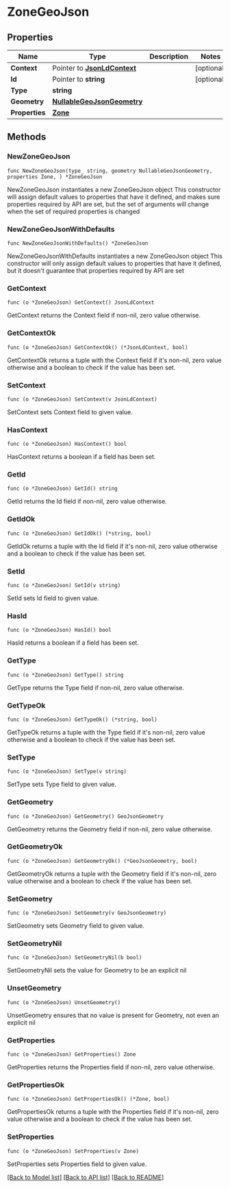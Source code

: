 # ZoneGeoJson

## Properties

Name | Type | Description | Notes
------------ | ------------- | ------------- | -------------
**Context** | Pointer to [**JsonLdContext**](JsonLdContext.md) |  | [optional] 
**Id** | Pointer to **string** |  | [optional] 
**Type** | **string** |  | 
**Geometry** | [**NullableGeoJsonGeometry**](GeoJsonGeometry.md) |  | 
**Properties** | [**Zone**](Zone.md) |  | 

## Methods

### NewZoneGeoJson

`func NewZoneGeoJson(type_ string, geometry NullableGeoJsonGeometry, properties Zone, ) *ZoneGeoJson`

NewZoneGeoJson instantiates a new ZoneGeoJson object
This constructor will assign default values to properties that have it defined,
and makes sure properties required by API are set, but the set of arguments
will change when the set of required properties is changed

### NewZoneGeoJsonWithDefaults

`func NewZoneGeoJsonWithDefaults() *ZoneGeoJson`

NewZoneGeoJsonWithDefaults instantiates a new ZoneGeoJson object
This constructor will only assign default values to properties that have it defined,
but it doesn't guarantee that properties required by API are set

### GetContext

`func (o *ZoneGeoJson) GetContext() JsonLdContext`

GetContext returns the Context field if non-nil, zero value otherwise.

### GetContextOk

`func (o *ZoneGeoJson) GetContextOk() (*JsonLdContext, bool)`

GetContextOk returns a tuple with the Context field if it's non-nil, zero value otherwise
and a boolean to check if the value has been set.

### SetContext

`func (o *ZoneGeoJson) SetContext(v JsonLdContext)`

SetContext sets Context field to given value.

### HasContext

`func (o *ZoneGeoJson) HasContext() bool`

HasContext returns a boolean if a field has been set.

### GetId

`func (o *ZoneGeoJson) GetId() string`

GetId returns the Id field if non-nil, zero value otherwise.

### GetIdOk

`func (o *ZoneGeoJson) GetIdOk() (*string, bool)`

GetIdOk returns a tuple with the Id field if it's non-nil, zero value otherwise
and a boolean to check if the value has been set.

### SetId

`func (o *ZoneGeoJson) SetId(v string)`

SetId sets Id field to given value.

### HasId

`func (o *ZoneGeoJson) HasId() bool`

HasId returns a boolean if a field has been set.

### GetType

`func (o *ZoneGeoJson) GetType() string`

GetType returns the Type field if non-nil, zero value otherwise.

### GetTypeOk

`func (o *ZoneGeoJson) GetTypeOk() (*string, bool)`

GetTypeOk returns a tuple with the Type field if it's non-nil, zero value otherwise
and a boolean to check if the value has been set.

### SetType

`func (o *ZoneGeoJson) SetType(v string)`

SetType sets Type field to given value.


### GetGeometry

`func (o *ZoneGeoJson) GetGeometry() GeoJsonGeometry`

GetGeometry returns the Geometry field if non-nil, zero value otherwise.

### GetGeometryOk

`func (o *ZoneGeoJson) GetGeometryOk() (*GeoJsonGeometry, bool)`

GetGeometryOk returns a tuple with the Geometry field if it's non-nil, zero value otherwise
and a boolean to check if the value has been set.

### SetGeometry

`func (o *ZoneGeoJson) SetGeometry(v GeoJsonGeometry)`

SetGeometry sets Geometry field to given value.


### SetGeometryNil

`func (o *ZoneGeoJson) SetGeometryNil(b bool)`

 SetGeometryNil sets the value for Geometry to be an explicit nil

### UnsetGeometry
`func (o *ZoneGeoJson) UnsetGeometry()`

UnsetGeometry ensures that no value is present for Geometry, not even an explicit nil
### GetProperties

`func (o *ZoneGeoJson) GetProperties() Zone`

GetProperties returns the Properties field if non-nil, zero value otherwise.

### GetPropertiesOk

`func (o *ZoneGeoJson) GetPropertiesOk() (*Zone, bool)`

GetPropertiesOk returns a tuple with the Properties field if it's non-nil, zero value otherwise
and a boolean to check if the value has been set.

### SetProperties

`func (o *ZoneGeoJson) SetProperties(v Zone)`

SetProperties sets Properties field to given value.



[[Back to Model list]](../README.md#documentation-for-models) [[Back to API list]](../README.md#documentation-for-api-endpoints) [[Back to README]](../README.md)


